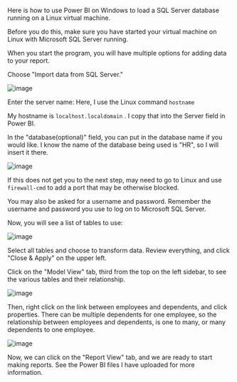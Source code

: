 Here is how to use Power BI on Windows to load a SQL Server database running on a Linux virtual machine.

Before you do this, make sure you have started your virtual machine on Linux with Microsoft SQL Server running.

When you start the program, you will have multiple options for adding data to your report.

Choose "Import data from SQL Server."

![image](https://github.com/EGreene/Power-BI-Projects/assets/145801984/550f137c-cecb-4827-b471-b1274cf3f999)

Enter the server name: Here, I use the Linux command ```hostname```

My hostname is ```localhost.localdomain```  .
I copy that into the Server field in Power BI.

In the "database(optional)" field, you can put in the database name if you would like. I know the name of the database being used is "HR", so I will insert it there.

![image](https://github.com/EGreene/Power-BI-Projects/assets/145801984/d5f72c02-b056-43f2-9a02-874028b5d6ef)

If this does not get you to the next step, may need to go to Linux and use ```firewall-cmd``` to add a port that may be otherwise blocked.

You may also be asked for a username and password. Remember the username and password you use to log on to Microsoft SQL Server.

Now, you will see a list of tables to use:

![image](https://github.com/EGreene/Power-BI-Projects/assets/145801984/bba264a0-e357-432e-a383-f96ecd05b625)

Select all tables and choose to transform data. Review everything, and click "Close & Apply" on the upper left.

Click on the "Model View" tab, third from the top on the left sidebar, to see the various tables and their relationship.

![image](https://github.com/EGreene/Power-BI-Projects/assets/145801984/0784da40-23f3-460b-b063-386d3b14d4bc)

Then, right click on the link between employees and dependents, and click properties. There can be multiple dependents for one employee, so the relationship between employees and dependents, is one to many, or many dependents to one employee.

![image](https://github.com/EGreene/Power-BI-Projects/assets/145801984/8414ebcf-4b42-45b2-8034-77de8c319476)

Now, we can click on the "Report View" tab, and we are ready to start making reports. See the Power BI files I have uploaded for more information.


